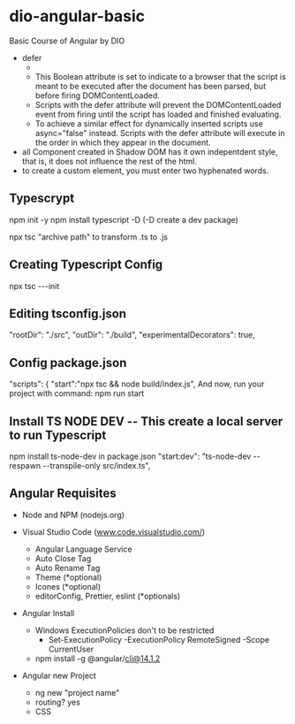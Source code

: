 # dio-angular-basic
Basic Course of Angular by DIO

- defer
    - <code><script src="" defer></script></code> 
    - This Boolean attribute is set to indicate to a browser that the script is meant to be executed after the document has been parsed, but before firing DOMContentLoaded.
    - Scripts with the defer attribute will prevent the DOMContentLoaded event from firing until the script has loaded and finished evaluating.
    - To achieve a similar effect for dynamically inserted scripts use async="false" instead. Scripts with the defer attribute will execute in the order in which they appear in the document.
- all Component created in Shadow DOM has it own indepentdent style, that is, it does not influence the rest of the html.
- to create a custom element, you must enter two hyphenated words.

## Typescrypt
npm init -y
npm install typescript -D (-D create a dev package)

npx tsc "archive path" to transform .ts to .js

## Creating Typescript Config
npx tsc ---init

## Editing tsconfig.json
"rootDir": "./src",
"outDir": "./build",
"experimentalDecorators": true, 

## Config package.json
  "scripts": {
    "start":"npx tsc && node build/index.js",
And now, run your project with command: npm run start

## Install TS NODE DEV -- This create a local server to run Typescript
npm install ts-node-dev
in package.json
"start:dev": "ts-node-dev --respawn --transpile-only src/index.ts",

## Angular Requisites
- Node and NPM (nodejs.org)
- Visual Studio Code (www.code.visualstudio.com/)
  - Angular Language Service
  - Auto Close Tag
  - Auto Rename Tag
  - Theme (*optional)
  - Icones (*optional)
  - editorConfig, Prettier, eslint (*optionals)

- Angular Install
  - Windows ExecutionPolicies don't to be restricted
      - Set-ExecutionPolicy -ExecutionPolicy RemoteSigned -Scope CurrentUser
  - npm install -g @angular/cli@14.1.2

- Angular new Project
  - ng new "project name"
  - routing? yes
  - CSS
  